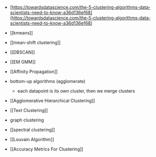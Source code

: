 - [https://towardsdatascience.com/the-5-clustering-algorithms-data-scientists-need-to-know-a36d136ef68](https://towardsdatascience.com/the-5-clustering-algorithms-data-scientists-need-to-know-a36d136ef68)
- [[kmeans]]
- [[mean-shift clustering]]
- [[DBSCAN]]
- [[EM GMM]]

- [[Affinity Propagation]]
- bottom-up algorithms (agglomerate)
    - each datapoint is its own cluster, then we merge clusters
- [[Agglomerative Hierarchical Clustering]]

- [[Text Clustering]]
- graph clustering
- [[spectral clustering]]
- [[Louvain Algorithm]]

- [[Accuracy Metrics For Clustering]]